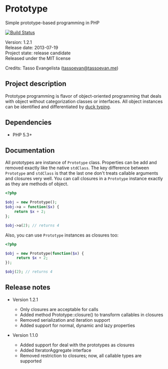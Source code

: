Prototype
=========

Simple prototype-based programming in PHP

[![Build Status](https://secure.travis-ci.org/tassoevan/prototype.png)](http://travis-ci.org/tassoevan/prototype)

Version: 1.2.1<br />
Release date: 2013-07-19<br />
Project state: release candidate<br />
Released under the MIT license

Credits: Tasso Evangelista (tassoevan@tassoevan.me)

Project description
-------------------

Prototype programming is flavor of object-oriented programming that deals with
object without categorization classes or interfaces. All object instances can
be identified and differentiated by [duck typing](http://en.wikipedia.org/wiki/Duck_typing).

Dependencies
------------

* PHP 5.3+

Documentation
-------------

All prototypes are instance of `Prototype` class. Properties can be add and removed exactly
like the native `stdClass`. The key difference between `Prototype` and `stdClass` is that
the last one don't treats callable arguments and closures very well. You can call closures
in a `Prototype` instance exactly as they are methods of object.

```php
<?php

$obj = new Prototype();
$obj->a = function($x) {
	return $x + 2;
};

$obj->a(2); // returns 4
```

Also, you can use `Prototype` instances as closures too:

```php
<?php

$obj = new Prototype(function($x) {
     return $x + 2;
});

$obj(2); // returns 4
```

Release notes
-------------
* Version 1.2.1
  * Only closures are acceptable for calls
  * Added method Prototype::closure() to transform callables in closures
  * Removed serialization and iteration support
  * Added support for normal, dynamic and lazy properties

* Version 1.1.0
  * Added support for deal with the prototypes as closures
  * Added IteratorAggregate interface
  * Removed restriction to closures; now, all callable types are supported